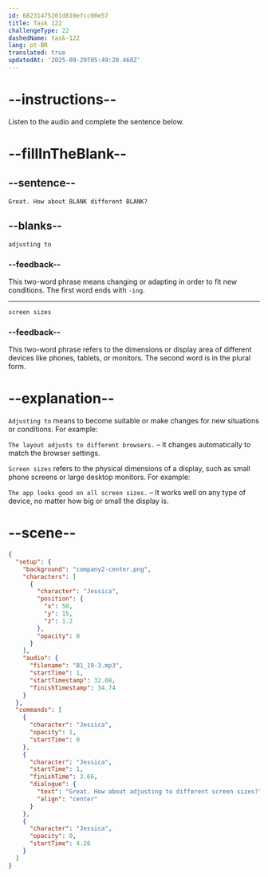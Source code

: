 ```yaml
---
id: 68231475201d810efcc00e57
title: Task 122
challengeType: 22
dashedName: task-122
lang: pt-BR
translated: true
updatedAt: '2025-09-29T05:49:20.468Z'
---
```


<!-- (Audio) Jessica: Great. How about adjusting to different screen sizes? -->

# --instructions--

Listen to the audio and complete the sentence below.

# --fillInTheBlank--

## --sentence--

`Great. How about BLANK different BLANK?`

## --blanks--

`adjusting to`

### --feedback--

This two-word phrase means changing or adapting in order to fit new conditions. The first word ends with `-ing`.

---

`screen sizes`

### --feedback--

This two-word phrase refers to the dimensions or display area of different devices like phones, tablets, or monitors. The second word is in the plural form.

# --explanation--

`Adjusting to` means to become suitable or make changes for new situations or conditions. For example:

`The layout adjusts to different browsers.` – It changes automatically to match the browser settings.

`Screen sizes` refers to the physical dimensions of a display, such as small phone screens or large desktop monitors. For example:

`The app looks good on all screen sizes.` – It works well on any type of device, no matter how big or small the display is.

# --scene--

```json
{
  "setup": {
    "background": "company2-center.png",
    "characters": [
      {
        "character": "Jessica",
        "position": {
          "x": 50,
          "y": 15,
          "z": 1.2
        },
        "opacity": 0
      }
    ],
    "audio": {
      "filename": "B1_19-3.mp3",
      "startTime": 1,
      "startTimestamp": 32.08,
      "finishTimestamp": 34.74
    }
  },
  "commands": [
    {
      "character": "Jessica",
      "opacity": 1,
      "startTime": 0
    },
    {
      "character": "Jessica",
      "startTime": 1,
      "finishTime": 3.66,
      "dialogue": {
        "text": "Great. How about adjusting to different screen sizes?",
        "align": "center"
      }
    },
    {
      "character": "Jessica",
      "opacity": 0,
      "startTime": 4.26
    }
  ]
}
```
